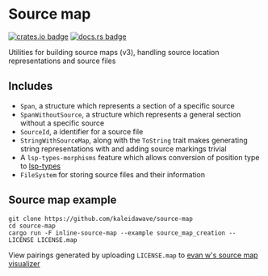 # Source map

[![crates.io badge](https://img.shields.io/crates/v/source-map?style=flat-square)](https://crates.io/crates/source-map)
[![docs.rs badge](https://img.shields.io/docsrs/source-map?style=flat-square)](https://docs.rs/source-map/latest)

Utilities for building source maps (v3), handling source location representations and source files

## Includes

- `Span`, a structure which represents a section of a specific source
- `SpanWithoutSource`, a structure which represents a general section without a specific source
- `SourceId`, a identifier for a source file
- `StringWithSourceMap`, along with the `ToString` trait makes generating string representations with and adding source markings trivial
- A `lsp-types-morphisms` feature which allows conversion of position type to [lsp-types](https://docs.rs/crate/lsp-types/latest)
- `FileSystem` for storing source files and their information

## Source map example

```shell
git clone https://github.com/kaleidawave/source-map
cd source-map
cargo run -F inline-source-map --example source_map_creation -- LICENSE LICENSE.map
```

View pairings generated by uploading `LICENSE.map` to [evan w's source map visualizer](https://evanw.github.io/source-map-visualization/)
